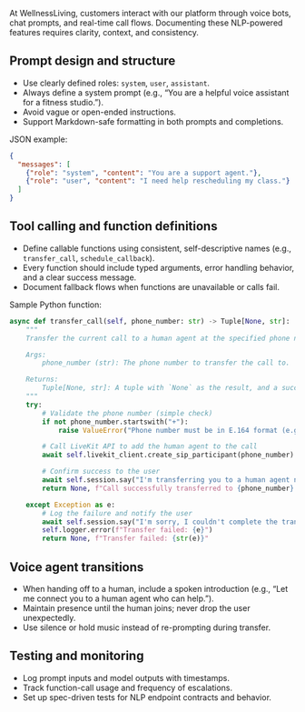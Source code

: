 At WellnessLiving, customers interact with our platform through voice bots, chat prompts, and real-time call flows. Documenting these NLP-powered features requires clarity, context, and consistency.

## Prompt design and structure
* Use clearly defined roles: `system`, `user`, `assistant`.
* Always define a system prompt (e.g., “You are a helpful voice assistant for a fitness studio.”).
* Avoid vague or open-ended instructions.
* Support Markdown-safe formatting in both prompts and completions.

JSON example:
``` json
{
  "messages": [
    {"role": "system", "content": "You are a support agent."},
    {"role": "user", "content": "I need help rescheduling my class."}
  ]
}
```

## Tool calling and function definitions
* Define callable functions using consistent, self-descriptive names (e.g., `transfer_call`, `schedule_callback`).
* Every function should include typed arguments, error handling behavior, and a clear success message.
* Document fallback flows when functions are unavailable or calls fail.

Sample Python function:
```python
async def transfer_call(self, phone_number: str) -> Tuple[None, str]:
    """
    Transfer the current call to a human agent at the specified phone number.

    Args:
        phone_number (str): The phone number to transfer the call to.

    Returns:
        Tuple[None, str]: A tuple with `None` as the result, and a success or error message.
    """
    try:
        # Validate the phone number (simple check)
        if not phone_number.startswith("+"):
            raise ValueError("Phone number must be in E.164 format (e.g., +1234567890)")

        # Call LiveKit API to add the human agent to the call
        await self.livekit_client.create_sip_participant(phone_number)

        # Confirm success to the user
        await self.session.say("I'm transferring you to a human agent now. Please hold.")
        return None, f"Call successfully transferred to {phone_number}."

    except Exception as e:
        # Log the failure and notify the user
        await self.session.say("I'm sorry, I couldn't complete the transfer.")
        self.logger.error(f"Transfer failed: {e}")
        return None, f"Transfer failed: {str(e)}"
```

## Voice agent transitions
* When handing off to a human, include a spoken introduction (e.g., “Let me connect you to a human agent who can help.”).
* Maintain presence until the human joins; never drop the user unexpectedly.
* Use silence or hold music instead of re-prompting during transfer.

## Testing and monitoring
* Log prompt inputs and model outputs with timestamps.
* Track function-call usage and frequency of escalations.
* Set up spec-driven tests for NLP endpoint contracts and behavior.